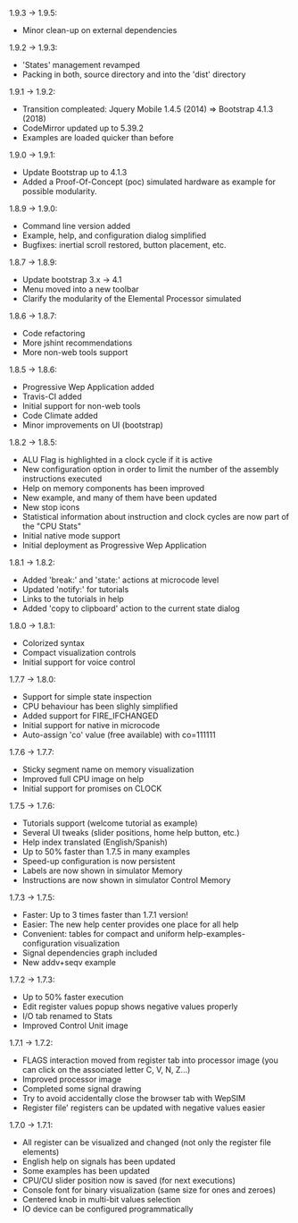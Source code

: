 
1.9.3 -> 1.9.5:
* Minor clean-up on external dependencies

1.9.2 -> 1.9.3:
* 'States' management revamped
* Packing in both, source directory and into the 'dist' directory

1.9.1 -> 1.9.2:
* Transition compleated: Jquery Mobile 1.4.5 (2014) => Bootstrap 4.1.3 (2018)
* CodeMirror updated up to 5.39.2
* Examples are loaded quicker than before

1.9.0 -> 1.9.1:
* Update Bootstrap up to 4.1.3
* Added a Proof-Of-Concept (poc) simulated hardware as example for possible modularity.

1.8.9 -> 1.9.0:
* Command line version added
* Example, help, and configuration dialog simplified
* Bugfixes: inertial scroll restored, button placement, etc.

1.8.7 -> 1.8.9:
* Update bootstrap 3.x -> 4.1
* Menu moved into a new toolbar
* Clarify the modularity of the Elemental Processor simulated

1.8.6 -> 1.8.7:
* Code refactoring
* More jshint recommendations
* More non-web tools support

1.8.5 -> 1.8.6:
* Progressive Wep Application added
* Travis-CI added
* Initial support for non-web tools
* Code Climate added
* Minor improvements on UI (bootstrap)

1.8.2 -> 1.8.5:
* ALU Flag is highlighted in a clock cycle if it is active
* New configuration option in order to limit the number of the assembly instructions executed
* Help on memory components has been improved
* New example, and many of them have been updated
* New stop icons
* Statistical information about instruction and clock cycles are now part of the "CPU Stats"
* Initial native mode support
* Initial deployment as Progressive Wep Application

1.8.1 -> 1.8.2:
* Added 'break:' and 'state:' actions at microcode level
* Updated 'notify:' for tutorials
* Links to the tutorials in help 
* Added 'copy to clipboard' action to the current state dialog

1.8.0 -> 1.8.1:
* Colorized syntax
* Compact visualization controls
* Initial support for voice control

1.7.7 -> 1.8.0:
* Support for simple state inspection
* CPU behaviour has been slighly simplified
* Added support for FIRE_IFCHANGED
* Initial support for native in microcode
* Auto-assign 'co' value (free available) with co=111111

1.7.6 -> 1.7.7:
* Sticky segment name on memory visualization
* Improved full CPU image on help
* Initial support for promises on CLOCK

1.7.5 -> 1.7.6:
* Tutorials support (welcome tutorial as example)
* Several UI tweaks (slider positions, home help button, etc.)
* Help index translated (English/Spanish)
* Up to 50% faster than 1.7.5 in many examples
* Speed-up configuration is now persistent
* Labels are now shown in simulator Memory
* Instructions are now shown in simulator Control Memory

1.7.3 -> 1.7.5:
* Faster: Up to 3 times faster than 1.7.1 version!
* Easier: The new help center provides one place for all help
* Convenient: tables for compact and uniform help-examples-configuration visualization
* Signal dependencies graph included
* New addv+seqv example

1.7.2 -> 1.7.3:
* Up to 50% faster execution 
* Edit register values popup shows negative values properly
* I/O tab renamed to Stats
* Improved Control Unit image

1.7.1 -> 1.7.2:
* FLAGS interaction moved from register tab into processor image (you can click on the associated letter C, V, N, Z...)
* Improved processor image
* Completed some signal drawing
* Try to avoid accidentally close the browser tab with WepSIM
* Register file' registers can be updated with negative values easier

1.7.0 -> 1.7.1:
* All register can be visualized and changed (not only the register file elements)
* English help on signals has been updated
* Some examples has been updated
* CPU/CU slider position now is saved (for next executions)
* Console font for binary visualization (same size for ones and zeroes)
* Centered knob in multi-bit values selection
* IO device can be configured programmatically

